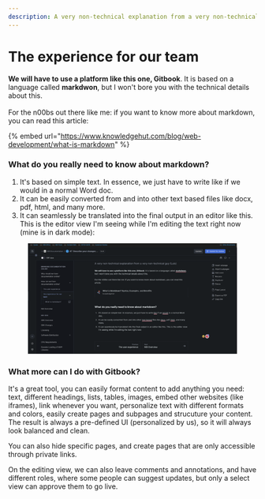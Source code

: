 ```yaml
---
description: A very non-technical explanation from a very non-technical guy (Luis)
---
```


# The experience for our team

**We will have to use a platform like this one, Gitbook**. It is based on a language called **markdwon**, but I won't bore you with the technical details about this. \
\
For the n00bs out there like me: if you want to know more about markdown, you can read this article:

{% embed url="https://www.knowledgehut.com/blog/web-development/what-is-markdown" %}

### What do you really need to know about markdown?

1. It's based on simple text. In essence, we just have to write like if we would in a normal Word doc.&#x20;
2. It can be easily converted from and into other text based files like docx, pdf, html, and many more.
3. It can seamlessly be translated into the final output in an editor like this. This is the editor view I'm seeing while I'm editing the text right now (mine is in dark mode):

<figure><img src="../../../.gitbook/assets/image (1) (1) (1).png" alt=""><figcaption></figcaption></figure>

### What more can I do with Gitbook?

It's a great tool, you can easily format content to add anything you need: text, different headings, lists, tables, images, embed other websites (like iframes), link whenever you want, personalize text with different formats and colors, easily create pages and subpages and strucuture your content. The result is always a pre-defined UI (personalized by us), so it will always look balanced and clean.

You can also hide specific pages, and create pages that are only accessible through private links.

On the editing view, we can also leave comments and annotations, and have different roles, where some people can suggest updates, but only a select view can approve them to go live.
